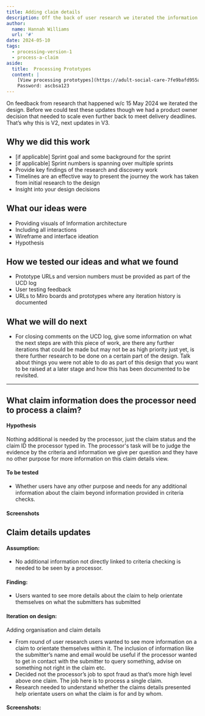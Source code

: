 ```yaml
---
title: Adding claim details
description: Off the back of user research we iterated the information we were providing the processor on the claim and organisation. 
author:
  name: Hannah Williams
  url: '#'
date: 2024-05-10
tags:
  - processing-version-1
  - process-a-claim
aside:
  title:  Processing Prototypes
  content: |
    [View processing prototypes](https://adult-social-care-7fe9bafd955a.herokuapp.com/version-index?area=Processing) 
    Password: ascbsa123
---
```


On feedback from research that happened w/c 15 May 2024 we iterated the design. Before we could test these updates though we had a product owner decision that needed to scale even further back to meet delivery deadlines. That’s why this is V2, next updates in V3.


## Why we did this work

- [if applicable] Sprint goal and some background for the sprint
- [if applicable] Sprint numbers is spanning over multiple sprints
- Provide key findings of the research and discovery work
- Timelines are an effective way to present the journey the work has taken from initial research to the design
- Insight into your design decisions

## What our ideas were
- Providing visuals of Information architecture
- Including all interactions
- Wireframe and interface ideation
- Hypothesis

## How we tested our ideas and what we found

- Prototype URLs and version numbers must be provided as part of the UCD log
- User testing feedback
- URLs to Miro boards and prototypes where any iteration history is documented

## What we will do next
- For closing comments on the UCD log, give some information on what the next steps are with this piece of work, are there any further iterations that could be made but may not be as high priority just yet, is there further research to be done on a certain part of the design. Talk about things you were not able to do as part of this design that you want to be raised at a later stage and how this has been documented to be revisited.




--------


## What claim information does the processor need to process a claim?

#### Hypothesis
Nothing additional is needed by the processor, just the claim status and the claim ID the processor typed in. The processor's task will be to judge the evidence by the criteria and information we give per question and they have no other purpose for more information on this claim details view.
#### To be tested

- Whether users have any other purpose and needs for any additional information about the claim beyond information provided in criteria checks. 

#### Screenshots




## Claim details updates

#### Assumption: 
- No additional information not directly linked to criteria checking is needed to be seen by a processor.

#### Finding:
- Users wanted to see more details about the claim to help orientate themselves on what the submitters has submitted

#### Iteration on design:
Adding organisation and claim details

- From round of user research users wanted to see more information on a claim to orientate themselves within it. The inclusion of information like the submitter’s name and email would be useful if the processor wanted to get in contact with the submitter to query something, advise on something not right in the claim etc. 
- Decided not the processor’s job to spot fraud as that’s more high level above one claim. The job here is to process a single claim. 
- Research needed to understand whether the claims details presented help orientate users on what the claim is for and by whom. 

#### Screenshots:

